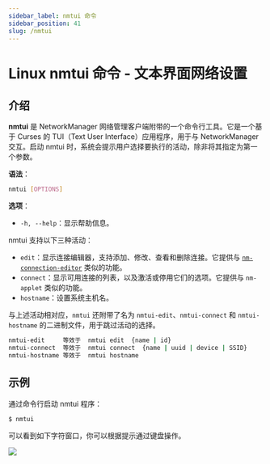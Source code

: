 ```yaml
---
sidebar_label: nmtui 命令
sidebar_position: 41
slug: /nmtui
---
```


# Linux nmtui 命令 - 文本界面网络设置



## 介绍

**nmtui** 是 NetworkManager 网络管理客户端附带的一个命令行工具。它是一个基于 Curses 的 TUI（Text User Interface）应用程序，用于与 NetworkManager 交互。启动 nmtui 时，系统会提示用户选择要执行的活动，除非将其指定为第一个参数。

**语法**：

```bash
nmtui [OPTIONS]
```

**选项**：

- `-h, --help`：显示帮助信息。

nmtui 支持以下三种活动：

- `edit`：显示连接编辑器，支持添加、修改、查看和删除连接。它提供与 [`nm-connection-editor`](/linux-command/nm-connection-editor) 类似的功能。
- `connect`：显示可用连接的列表，以及激活或停用它们的选项。它提供与 `nm-applet` 类似的功能。
- `hostname`：设置系统主机名。

与上述活动相对应，`nmtui` 还附带了名为 `nmtui-edit`、`nmtui-connect` 和 `nmtui-hostname` 的二进制文件，用于跳过活动的选择。

```bash
nmtui-edit     等效于  nmtui edit  {name | id}
nmtui-connect  等效于  nmtui connect  {name | uuid | device | SSID}
nmtui-hostname 等效于  nmtui hostname
```



## 示例

通过命令行启动 nmtui 程序：

```bash
$ nmtui
```

可以看到如下字符窗口，你可以根据提示通过键盘操作。

![](https://static.getiot.tech/nmtui-screenshot.png#center)

